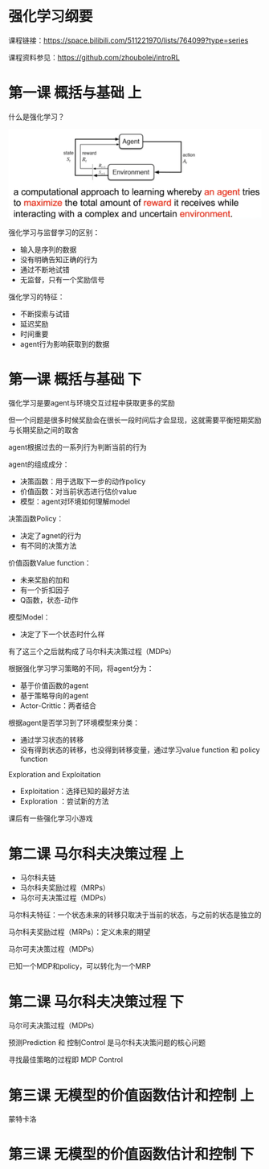 # 强化学习纲要

课程链接：https://space.bilibili.com/511221970/lists/764099?type=series

课程资料参见：https://github.com/zhoubolei/introRL

# 第一课 概括与基础 上

什么是强化学习？

![image-20250519145340236](./assets/image-20250519145340236.png)

强化学习与监督学习的区别：

+ 输入是序列的数据
+ 没有明确告知正确的行为
+ 通过不断地试错
+ 无监督，只有一个奖励信号

强化学习的特征：

+ 不断探索与试错
+ 延迟奖励
+ 时间重要
+ agent行为影响获取到的数据

# 第一课 概括与基础 下

强化学习是要agent与环境交互过程中获取更多的奖励

但一个问题是很多时候奖励会在很长一段时间后才会显现，这就需要平衡短期奖励与长期奖励之间的取舍

agent根据过去的一系列行为判断当前的行为

agent的组成成分：

+ 决策函数：用于选取下一步的动作policy
+ 价值函数：对当前状态进行估价value
+ 模型：agent对环境如何理解model

决策函数Policy：

+ 决定了agnet的行为
+ 有不同的决策方法

价值函数Value function：

+ 未来奖励的加和
+ 有一个折扣因子
+ Q函数，状态-动作

模型Model：

+ 决定了下一个状态时什么样

有了这三个之后就构成了马尔科夫决策过程（MDPs）

根据强化学习学习策略的不同，将agent分为：

+ 基于价值函数的agent
+ 基于策略导向的agent
+ Actor-Crittic：两者结合

根据agent是否学习到了环境模型来分类：

+ 通过学习状态的转移
+ 没有得到状态的转移，也没得到转移变量，通过学习value function 和 policy function

Exploration and Exploitation

+ Exploitation：选择已知的最好方法
+ Exploration ：尝试新的方法

课后有一些强化学习小游戏

# 第二课 马尔科夫决策过程 上

+ 马尔科夫链
+ 马尔科夫奖励过程（MRPs）
+ 马尔可夫决策过程（MDPs）

马尔科夫特征：一个状态未来的转移只取决于当前的状态，与之前的状态是独立的

马尔科夫奖励过程（MRPs）：定义未来的期望

马尔可夫决策过程（MDPs）

已知一个MDP和policy，可以转化为一个MRP

# 第二课 马尔科夫决策过程 下

马尔可夫决策过程（MDPs）

预测Prediction 和 控制Control 是马尔科夫决策问题的核心问题

寻找最佳策略的过程即 MDP Control

# 第三课 无模型的价值函数估计和控制 上

蒙特卡洛

# 第三课 无模型的价值函数估计和控制 下













































